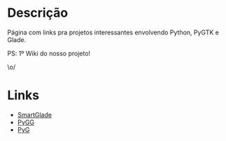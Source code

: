 # Descrição #

Página com links pra projetos interessantes envolvendo Python, PyGTK e Glade.

PS: 1º Wiki do nosso projeto!

\o/


# Links #

  * [SmartGlade](http://code.google.com/p/smartglade/)
  * [PyGG](http://code.google.com/p/pygg/)
  * [PyG](http://code.google.com/p/pyg/)